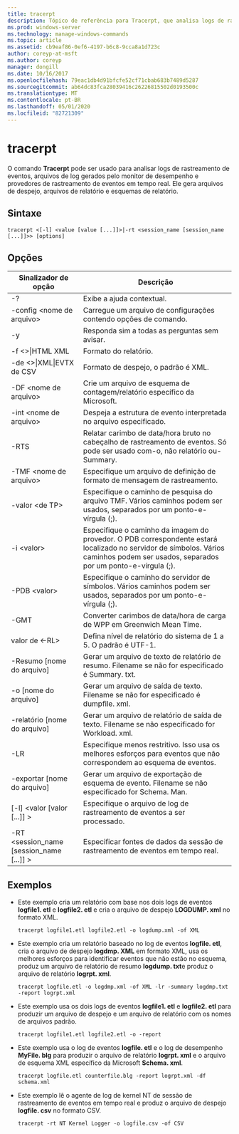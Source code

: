 ```yaml
---
title: tracerpt
description: Tópico de referência para Tracerpt, que analisa logs de rastreamento de eventos, arquivos de log gerados pelo monitor de desempenho e provedores de rastreamento de eventos em tempo real.
ms.prod: windows-server
ms.technology: manage-windows-commands
ms.topic: article
ms.assetid: cb9eaf86-0ef6-4197-b6c8-9cca8a1d723c
author: coreyp-at-msft
ms.author: coreyp
manager: dongill
ms.date: 10/16/2017
ms.openlocfilehash: 79eac1db4d91bfcfe52cf71cbab683b7489d5287
ms.sourcegitcommit: ab64dc83fca28039416c26226815502d0193500c
ms.translationtype: MT
ms.contentlocale: pt-BR
ms.lasthandoff: 05/01/2020
ms.locfileid: "82721309"
---
```

# <a name="tracerpt"></a>tracerpt

O comando **Tracerpt** pode ser usado para analisar logs de rastreamento de eventos, arquivos de log gerados pelo monitor de desempenho e provedores de rastreamento de eventos em tempo real. Ele gera arquivos de despejo, arquivos de relatório e esquemas de relatório.

## <a name="syntax"></a>Sintaxe

```
tracerpt <[-l] <value [value [...]]>|-rt <session_name [session_name [...]]>> [options]
```

## <a name="options"></a>Opções

|              Sinalizador de opção               |                                                                    Descrição                                                                    |
|----------------------------------------|---------------------------------------------------------------------------------------------------------------------------------------------------|
|                   -?                   |                                                         Exibe a ajuda contextual.                                                          |
|          -config \<nome de arquivo>           |                                                 Carregue um arquivo de configurações contendo opções de comando.                                                  |
|                   -y                   |                                                  Responda sim a todas as perguntas sem avisar.                                                   |
|            -f \<>\|HTML XML             |                                                                  Formato do relatório.                                                                   |
|         -de \<>\|XML\|EVTX de CSV          |                                                         Formato de despejo, o padrão é XML.                                                          |
|            -DF \<nome de arquivo>             |                                            Crie um arquivo de esquema de contagem/relatório específico da Microsoft.                                            |
|            -int \<nome de arquivo>            |                                            Despeja a estrutura de evento interpretada no arquivo especificado.                                            |
|                  -RTS                  |                        Relatar carimbo de data/hora bruto no cabeçalho de rastreamento de eventos. Só pode ser usado com-o, não relatório ou-Summary.                         |
|            -TMF \<nome de arquivo>            |                                                  Especifique um arquivo de definição de formato de mensagem de rastreamento.                                                  |
|              -valor \<de TP>              |                            Especifique o caminho de pesquisa do arquivo TMF. Vários caminhos podem ser usados, separados por um ponto-e-vírgula (;).                            |
|              -i \<valor>               | Especifique o caminho da imagem do provedor. O PDB correspondente estará localizado no servidor de símbolos. Vários caminhos podem ser usados, separados por um ponto-e-vírgula (;). |
|             -PDB \<valor>              |                             Especifique o caminho do servidor de símbolos. Vários caminhos podem ser usados, separados por um ponto-e-vírgula (;).                             |
|                  -GMT                  |                                              Converter carimbos de data/hora de carga de WPP em Greenwich Mean Time.                                               |
|              valor de \<-RL>              |                                               Defina nível de relatório do sistema de 1 a 5. O padrão é UTF-1.                                               |
|          -Resumo [nome do arquivo]           |                                  Gerar um arquivo de texto de relatório de resumo. Filename se não for especificado é Summary. txt.                                   |
|             -o [nome do arquivo]              |                                      Gerar um arquivo de saída de texto. Filename se não for especificado é dumpfile. xml.                                      |
|           -relatório [nome do arquivo]           |                                  Gerar um arquivo de relatório de saída de texto. Filename se não especificado for Workload. xml.                                   |
|                  -LR                   |                        Especifique menos restritivo. Isso usa os melhores esforços para eventos que não correspondem ao esquema de eventos.                         |
|           -exportar [nome do arquivo]           |                                  Gerar um arquivo de exportação de esquema de evento. Filename se não especificado for Schema. Man.                                   |
|       [-l] \<valor [valor [...]] >        |                                                   Especifique o arquivo de log de rastreamento de eventos a ser processado.                                                    |
| -RT \<session_name [session_name [...]] > |                                                Especificar fontes de dados da sessão de rastreamento de eventos em tempo real.                                                |

## <a name="examples"></a>Exemplos

- Este exemplo cria um relatório com base nos dois logs de eventos **logfile1. etl** e **logfile2. etl** e cria o arquivo de despejo **LOGDUMP. xml** no formato XML.  
  ```
  tracerpt logfile1.etl logfile2.etl -o logdump.xml -of XML
  ```  
- Este exemplo cria um relatório baseado no log de eventos **logfile. etl**, cria o arquivo de despejo **logdmp. XML** em formato XML, usa os melhores esforços para identificar eventos que não estão no esquema, produz um arquivo de relatório de resumo **logdump. txt**e produz o arquivo de relatório **logrpt. xml**.  
  ```
  tracerpt logfile.etl -o logdmp.xml -of XML -lr -summary logdmp.txt -report logrpt.xml
  ```  
- Este exemplo usa os dois logs de eventos **logfile1. etl** e **logfile2. etl** para produzir um arquivo de despejo e um arquivo de relatório com os nomes de arquivos padrão.  
  ```
  tracerpt logfile1.etl logfile2.etl -o -report
  ```  
- Este exemplo usa o log de eventos **logfile. etl** e o log de desempenho **MyFile. blg** para produzir o arquivo de relatório **logrpt. xml** e o arquivo de esquema XML específico da Microsoft **Schema. xml**.  
  ```
  tracerpt logfile.etl counterfile.blg -report logrpt.xml -df schema.xml
  ```  
- Este exemplo lê o agente de log de kernel NT de sessão de rastreamento de eventos em tempo real e produz o arquivo de despejo **logfile. csv** no formato CSV.  
  ```
  tracerpt -rt NT Kernel Logger -o logfile.csv -of CSV
  ```
